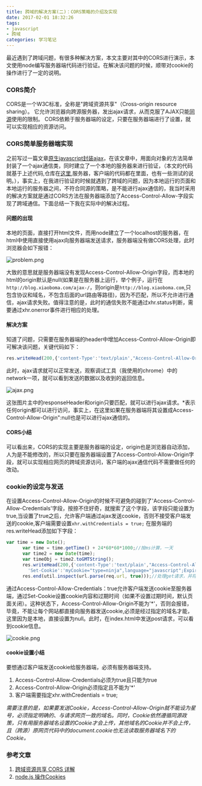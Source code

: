 ```yaml
---
title: 跨域的解决方案(二)：CORS策略的介绍及实现
date: 2017-02-01 18:32:26
tags:
- javascript
- 跨域
categories: 学习笔记
---
```


最近遇到了跨域问题，有很多种解决方案，本文主要对其中的CORS进行演示，本文使用node编写服务器端代码进行验证。在解决该问题的时候，顺带对cookie的操作进行了一定的说明。
<!--more-->

### CORS简介
CORS是一个W3C标准，全称是"跨域资源共享"（Cross-origin resource sharing）。
它允许浏览器向跨源服务器，发出ajax请求，从而克服了AJAX只能[同源](http://www.jianshu.com/p/3704f51d1a6b)使用的限制。
CORS依赖于服务器端的设定，只要在服务器端进行了设置，就可以实现相应的资源访问。

### CORS简单服务器端实现
之前写过一篇文章[原生javascript封装ajax](http://www.jianshu.com/p/4e1d2ee63da7)，在该文章中，用面向对象的方法简单封装了一个ajax通信类，同时建立了一个本地的服务器来进行验证，（本文的代码就基于上述代码,仓库在[这里](https://github.com/yuzai/ajax-),服务器，客户端的代码都在里面，也有一些测试的说明。），事实上，在我进行验证的时候就遇到了跨域的问题，因为本地运行的页面和本地运行的服务器之间，不符合同源的策略，是不能进行ajax通信的，我当时采用的解决方案就是通过CORS方法在服务器端添加了Access-Control-Allow-字段实现了跨域通信。下面总结一下我在实际中的解决过程。

#### 问题的出现
本地的页面，直接打开html文件，而用node建立了一个localhost的服务器，在html中使用直接使用ajax向服务器端发送请求，服务器端没有做CORS处理，此时浏览器会如下报错：

![problem.png](http://upload-images.jianshu.io/upload_images/3967512-24b8c9ce36f26832.png?imageMogr2/auto-orient/strip%7CimageView2/2/w/1240)

大致的意思就是服务器端没有发现Access-Control-Allow-Origin字段，而本地的html的origin默认是null(如果是在服务器上运行，举个例子，运行在`http://blog.xiaoboma.com/ajax-/`，则origin是`http://blog.xiaoboma.com`,只包含协议和域名，不包含后面的url路由等路径)，因为不匹配，所以不允许进行通信，ajax请求失败。值得注意的是，此时的通信失败不能通过xhr.status判断，需要通过xhr.onerror事件进行相应的处理。

#### 解决方案
知道了问题，只需要在服务器端的header中增加Access-Control-Allow-Origin即可解决该问题，关键代码如下：

```js
res.writeHead(200,{'content-Type':'text/plain',"Access-Control-Allow-Origin":"*"});
```

此时，ajax请求就可以正常发送，观察调试工具（我使用的chrome）中的network一项，就可以看到发送的数据以及收到的返回信息。

![ajax.png](http://upload-images.jianshu.io/upload_images/3967512-b8edfc0342019c99.png?imageMogr2/auto-orient/strip%7CimageView2/2/w/1240)

这张图片主中的responseHeader和origin只要匹配，就可以进行ajax请求。\*表示任何origin都可以进行访问，事实上，在这里如果在服务器端将其设置成Access-Control-Allow-Origin":null也是可以进行ajax通信的。

#### CORS小结
可以看出来，CORS的实现主要是服务器端的设定，origin也是浏览器自动添加，人为是不能修改的，所以只要在服务器端设置了Access-Control-Allow-Origin字段，就可以实现相应网页的跨域资源访问，客户端的ajax通信代码不需要做任何的改动。

### cookie的设定与发送
在设置Access-Control-Allow-Origin的时候不可避免的碰到了'Access-Control-Allow-Credentials'字段，按捺不住好奇，就搜索了这个字段，该字段只能设置为true,当设置了true之后，允许客户端通过ajax发送cookie，否则不接受客户端发送的cookie,客户端需要设置`xhr.withCredentials = true;`
在服务端的res.writeHead添加如下字段：

```js
var time = new Date();
      var time = time.getTime() + 24*60*60*1000;//按ms计算，一天
      var time2 = new Date(time);
      var timeObj = time2.toGMTString();
      res.writeHead(200,{'content-Type':'text/plain',"Access-Control-Allow-Origin":null,
      	'Set-Cookie':'myCookie="type=ninja",language="javascript";Expires = '+timeObj,'Access-Control-Allow-Credentials':true});
      res.end(util.inspect(url.parse(req.url, true)));//处理get请求，并将结果传递给客户端
```

通过Access-Control-Allow-Credentials：true允许客户端发送cookie至服务器端，通过Set-Cookie设置cookie内容和过期时间（如果不设置过期时间，默认页面关闭）。这种状态下，Access-Control-Allow-Origin不能为'\*'，否则会报错，毕竟，不能让每个网站都直接向服务器发送cookie,必须是经过指定的域名才能，这里因为是本地，直接设置为null。此时，在index.html中发送post请求，可以看到cookie信息。

![cookie.png](http://upload-images.jianshu.io/upload_images/3967512-cf03d57ba0e3cc6e.png?imageMogr2/auto-orient/strip%7CimageView2/2/w/1240)

#### cookie设置小结
要想通过客户端发送cookie给服务器端，必须有服务器端支持。
1. Access-Control-Allow-Credentials必须为true且只能为true
2. Access-Control-Allow-Origin必须指定且不能为'\*'
3. 客户端需要指定xhr.withCredentials = true;

*需要注意的是，如果要发送Cookie，Access-Control-Allow-Origin就不能设为星号，必须指定明确的、与请求网页一致的域名。同时，Cookie依然遵循同源政策，只有用服务器域名设置的Cookie才会上传，其他域名的Cookie并不会上传，且（跨源）原网页代码中的document.cookie也无法读取服务器域名下的Cookie。*

### 参考文章
1. [跨域资源共享 CORS 详解](http://www.ruanyifeng.com/blog/2016/04/cors.html)
2. [node.js 操作Cookies](http://blog.csdn.net/leironghao/article/details/8555243)

